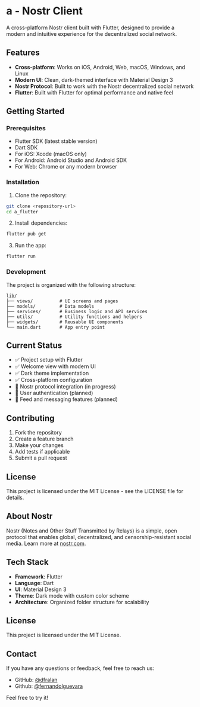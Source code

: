 # a - Nostr Client

A cross-platform Nostr client built with Flutter, designed to provide a modern and intuitive experience for the decentralized social network.

## Features

- **Cross-platform**: Works on iOS, Android, Web, macOS, Windows, and Linux
- **Modern UI**: Clean, dark-themed interface with Material Design 3
- **Nostr Protocol**: Built to work with the Nostr decentralized social network
- **Flutter**: Built with Flutter for optimal performance and native feel

## Getting Started

### Prerequisites

- Flutter SDK (latest stable version)
- Dart SDK
- For iOS: Xcode (macOS only)
- For Android: Android Studio and Android SDK
- For Web: Chrome or any modern browser

### Installation

1. Clone the repository:
```bash
git clone <repository-url>
cd a_flutter
```

2. Install dependencies:
```bash
flutter pub get
```

3. Run the app:
```bash
flutter run
```

### Development

The project is organized with the following structure:

```
lib/
├── views/          # UI screens and pages
├── models/         # Data models
├── services/       # Business logic and API services
├── utils/          # Utility functions and helpers
├── widgets/        # Reusable UI components
└── main.dart       # App entry point
```

## Current Status

- ✅ Project setup with Flutter
- ✅ Welcome view with modern UI
- ✅ Dark theme implementation
- ✅ Cross-platform configuration
- 🔄 Nostr protocol integration (in progress)
- 🔄 User authentication (planned)
- 🔄 Feed and messaging features (planned)

## Contributing

1. Fork the repository
2. Create a feature branch
3. Make your changes
4. Add tests if applicable
5. Submit a pull request

## License

This project is licensed under the MIT License - see the LICENSE file for details.

## About Nostr

Nostr (Notes and Other Stuff Transmitted by Relays) is a simple, open protocol that enables global, decentralized, and censorship-resistant social media. Learn more at [nostr.com](https://nostr.com).

## Tech Stack

- **Framework**: Flutter
- **Language**: Dart
- **UI**: Material Design 3
- **Theme**: Dark mode with custom color scheme
- **Architecture**: Organized folder structure for scalability

## License

This project is licensed under the MIT License.

## Contact

If you have any questions or feedback, feel free to reach us:

* GitHub: [@dfralan](https://github.com/dfralan)
* Github: [@fernandolguevara](https://github.com/fernandolguevara)

Feel free to try it!
